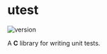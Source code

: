 # utest

![version](https://img.shields.io/badge/version-0.1.0-7446ff)

A **C** library for writing unit tests.